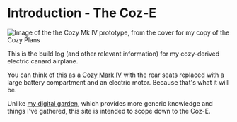 # Introduction - The Coz-E

![Image of the the Cozy Mk IV prototype, from the cover for my copy of the Cozy Plans](/assets/images/plans_cover_1.jpg)

This is the build log (and other relevant information) for my cozy-derived electric canard airplane.

You can think of this as a [Cozy Mark IV](https://en.wikipedia.org/wiki/Cozy_MK_IV) with the rear seats replaced with a large battery compartment and an electric motor. Because that's what it will be.

Unlike [my digital garden](https://knowledge.rachelbrindle.com), which provides more generic knowledge and things I've gathered, this site is intended to scope down to the Coz-E.
